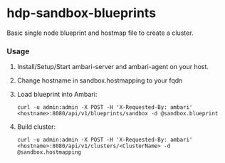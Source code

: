 # hdp-sandbox-blueprints
Basic single node blueprint and hostmap file to create a cluster.

### Usage
1. Install/Setup/Start ambari-server and ambari-agent on your host. 
2. Change hostname in sandbox.hostmapping to your fqdn
3. Load blueprint into Ambari: 

   `curl -u admin:admin -X POST -H 'X-Requested-By: ambari' <hostname>:8080/api/v1/blueprints/sandbox -d @sandbox.blueprint` 
4. Build cluster: 

   `curl -u admin:admin -X POST -H 'X-Requested-By: ambari' <hostname>:8080/api/v1/clusters/<ClusterName> -d @sandbox.hostmapping`

